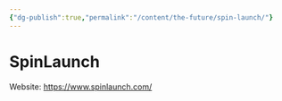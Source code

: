 ```yaml
---
{"dg-publish":true,"permalink":"/content/the-future/spin-launch/"}
---
```


# SpinLaunch

Website: https://www.spinlaunch.com/